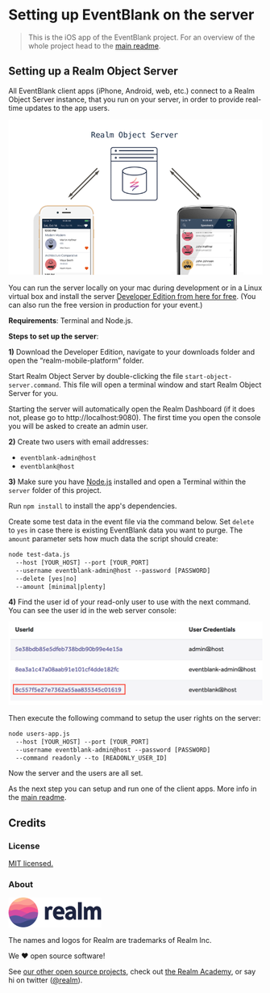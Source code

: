 # Setting up EventBlank on the server

> This is the iOS app of the EventBlank project. For an overview of the whole project head to the [main readme](../README.md).

## Setting up a Realm Object Server

All EventBlank client apps (iPhone, Android, web, etc.) connect to a Realm Object Server instance, that you run on your server, in order to provide real-time updates to the app users.

![](../assets/server.png)

You can run the server locally on your mac during development or in a Linux virtual box and install the server [Developer Edition from here for free](https://realm.io/products/realm-mobile-platform). (You can also run the free version in production for your event.)

**Requirements**: Terminal and Node.js.

**Steps to set up the server**:

**1)** Download the Developer Edition, navigate to your downloads folder and open the “realm-mobile-platform” folder.

Start Realm Object Server by double-clicking the file `start-object-server.command`. This file will open a terminal window and start Realm Object Server for you.

Starting the server will automatically open the Realm Dashboard (if it does not, please go to http://localhost:9080). The first time you open the console you will be asked to create an admin user.

**2)** Create two users with email addresses:

* `eventblank-admin@host`
* `eventblank@host`

**3)** Make sure you have [Node.js](https://nodejs.org) installed and open a Terminal within the `server` folder of this project.

Run `npm install` to install the app's dependencies.

Create some test data in the event file via the command below. Set `delete` to `yes` in case there is existing EventBlank data you want to purge. The `amount` parameter sets how much data the script should create:

```none
node test-data.js 
  --host [YOUR_HOST] --port [YOUR_PORT] 
  --username eventblank-admin@host --password [PASSWORD] 
  --delete [yes|no]
  --amount [minimal|plenty]
```

**4)** Find the user id of your read-only user to use with the next command. You can see the user id in the web server console:

![](../assets/readonly-id.png)

Then execute the following command to setup the user rights on the server:

```none
node users-app.js 
  --host [YOUR_HOST] --port [YOUR_PORT] 
  --username eventblank-admin@host --password [PASSWORD] 
  --command readonly --to [READONLY_USER_ID]
```

Now the server and the users are all set. 

As the next step you can setup and run one of the client apps. More info in the [main readme](../README.md).

## Credits

### License

[MIT licensed.](LICENSE)

### About

<img src="../assets/realm.png" width="184" />

The names and logos for Realm are trademarks of Realm Inc.

We :heart: open source software!

See [our other open source projects](https://realm.github.io), check out [the Realm Academy](https://academy.realm.io), or say hi on twitter ([@realm](https://twitter.com/realm)).
